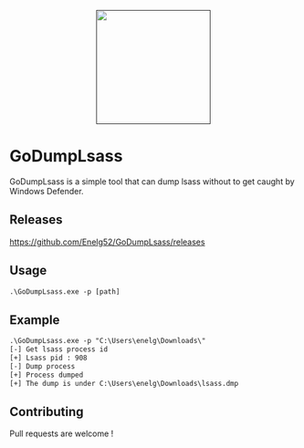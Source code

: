 <p align="center">
  <a href="" rel="noopener">
 <img width=200px height=200px src="https://cdn-icons.flaticon.com/png/512/3065/premium/3065741.png?token=exp=1636056750~hmac=b65861715a05bdc78a609f295ff99b01"> </a>
</p>

# GoDumpLsass


GoDumpLsass is a simple tool that can dump lsass without to get caught by Windows Defender.
## Releases

https://github.com/Enelg52/GoDumpLsass/releases

## Usage

```txt
.\GoDumpLsass.exe -p [path]
```

## Example
```txt
.\GoDumpLsass.exe -p "C:\Users\enelg\Downloads\"
[-] Get lsass process id
[+] Lsass pid : 908
[-] Dump process
[+] Process dumped
[+] The dump is under C:\Users\enelg\Downloads\lsass.dmp
```

## Contributing
Pull requests are welcome !
